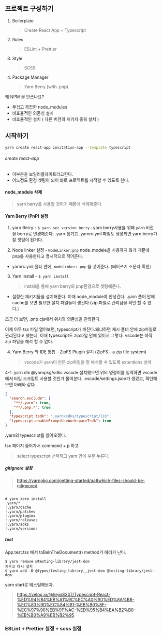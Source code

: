 ## 프로젝트 구성하기

1. Boilerplate

   > Create React App + Typescript

2. Rules

   > ESLint + Prettier

3. Style

   > SCSS

4. Package Manager
   > Yarn Berry (with. pnp)

왜 NPM 을 안쓰나요?

- 무겁고 복잡한 node_modules
- 비효율적인 의존성 설치
- 비효율적인 설치 ( 다른 버전의 패키지 중복 설치 )

## 시작하기

```bash
yarn create react-app invitation-app --template typescript
```

###### create react-app

- 이부분을 보일러플레이트라고한다.
- 어느정도 환경 셋팅이 되어 바로 프로젝트를 시작할 수 있도록 한다.

#### node_module 삭제

> yarn berry를 사용할 것이기 때문에 삭제해준다.

#### Yarn Berry (PnP) 설정

1. yarn Berry - `$ yarn set version berry`
   : yarn berry사용을 위해 yarn 버전을 berry로 변경해준다.
   .yarn 생기고 .yarnrc.yml 파일도 생성되면 yarn berry가 잘 셋팅이 된거다.

2. Node linker 설정 - `NodeLinker:pnp`
   node_modele을 사용하지 않기 때문에 pnp를 사용한다고 명시적으로 적어준다.

- yarnrc.yml 폴더 안에, `nodeLinker: pnp` 을 넣어준다. (띄어쓰기 소문자 확인)

3. Yarn install - `$ yarn install`
   > install을 통해 yarn berry의 pnp환경으로 셋팅해준다.

- 설정한 패키지들을 설치해준다. 이때 node_module이 안생긴다.
  .yarn 폴어 안에 cache를 보면 필요한 설치 파일들이 생긴다.(zip 파일로 관리됨을 확인 할 수 있다.)

조금 더 보면, .pnp.cjs에서 위치와 의존성을 관리한다.

이제 아무 tsx 파일 열어보면, typescript가 깨진다.왜냐하면 캐시 폴더 안에 zip파일로 관리된다고 했는데, 이때 typescript도 zip파일 안에 있어서 그렇다. vscode는 아직 zip 파일을 해석 할 수 없다.

4. Yarn Berry 와 IDE 통합 - ZipFS Plugin 설치 (ZipFS - a zip file system)
   > vscode가 yarn이 만든 zip파일을 잘 해석할 수 있도록 extentions 설치

4-1. yarn dlx @yarnpkg/sdks vscode
설치했으면 위의 명령어를 입력하면 vscode에서 타입 스크립트 사용할 것인가 물어본다.
.vscode/settings.json가 생겼고, 획인해 보면 아래와 같다.

```json
{
  "search.exclude": {
    "**/.yarn": true,
    "**/.pnp.*": true
  },
  "typescript.tsdk": ".yarn/sdks/typescript/lib",
  "typescript.enablePromptUseWorkspaceTsdk": true
}
```

.yarn의 typescript를 읽어오겠다.

tsx 페이지 들어가서
commond + p 하고

> select typescript 선택하고
> yarn 안에 부분 누른다.

##### gitignore 설정

> https://yarnpkg.com/getting-started/qa#which-files-should-be-gitignored

```

# yarn zero install
.yarn/*
!.yarn/cache
!.yarn/patches
!.yarn/plugins
!.yarn/releases
!.yarn/sdks
!.yarn/versions
```

##### test

App.test.tsx 에서 toBeInTheDocument() method가 에러가 난다.

```
$ yarn remove @testing-library/jest-dom
지우고 다시 설치
$ yarn add -D @types/testing-library__jest-dom @testing-library/jest-dom
```

yarn start로 테스팅해보자.

> https://velog.io/@hejin8307/Typescript-React-%ED%94%84%EB%A1%9C%EC%A0%9D%ED%8A%B8-%EC%83%9D%EC%84%B1-%EB%B0%8F-%EC%97%90%EB%9F%AC-%ED%95%B4%EA%B2%B0-%EB%B0%A9%EB%B2%95

### ESLint + Prettier 설정 + scss 설정
